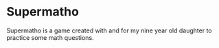 # Supermatho

Supermatho is a game created with and for my nine year old daughter to practice some math questions.